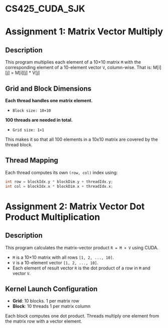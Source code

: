 # CS425_CUDA_SJK

# Assignment 1: Matrix Vector Multiply

## Description

This program multiplies each element of a 10×10 matrix `M` with the corresponding element of a 10-element vector `V`, column-wise. That is: M[i][j] = M[i][j] * V[j]

## Grid and Block Dimensions

**Each thread handles one matrix element.**
- `Block size: 10×10`

**100 threads are needed in total.**
- `Grid size: 1×1`

This makes it so that all 100 elements in a 10x10 matrix are covered by the thread block.

## Thread Mapping

Each thread computes its own `(row, col)` index using:
```cpp
int row = blockIdx.y * blockDim.y + threadIdx.y;
int col = blockIdx.x * blockDim.x + threadIdx.x;
```

# Assignment 2: Matrix Vector Dot Product Multiplication

## Description

This program calculates the matrix-vector product `R = M × V` using CUDA.

- `M` is a 10×10 matrix with all rows `[1, 2, ..., 10]`.
- `V` is a 10-element vector `[1, 2, ..., 10]`.
- Each element of result vector `R` is the dot product of a row in `M` and vector `V`.

## Kernel Launch Configuration

- **Grid**: 10 blocks. 1 per matrix row
- **Block**: 10 threads 1 per matrix column

Each block computes one dot product. Threads multiply one element from the matrix row with a vector element.

